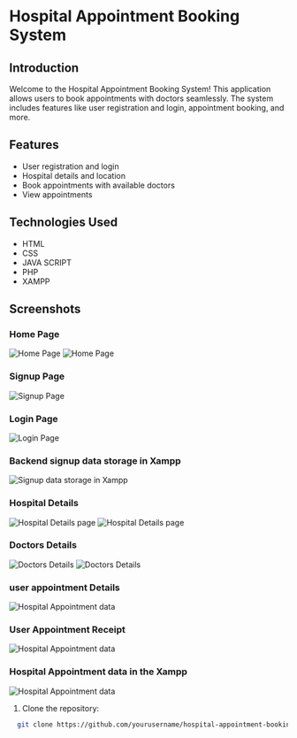 # Hospital Appointment Booking System 


## Introduction 

Welcome to the Hospital Appointment Booking System! This application allows users to book appointments with doctors seamlessly. The system includes features like user registration and login, appointment booking, and more.  

## Features 

- User registration and login
- Hospital details and location
- Book appointments with available doctors
- View appointments

## Technologies Used

- HTML
- CSS
- JAVA SCRIPT
- PHP
- XAMPP

## Screenshots

### Home Page

<img src="https://drive.usercontent.google.com/download?id=1V6-iPiAfKBYJMSgo8ZALMmTLAW-Ltp1Q&authuser=0" alt="Home Page" style="max-width: 100%; height: auto;" />
<img src="https://drive.usercontent.google.com/download?id=1yMJ-RN4olwNET9DYCjx-8qaBb3M7VIPu&authuser=0" alt="Home Page" style="max-width: 100%; height: auto;" />



### Signup Page
<img src="https://drive.usercontent.google.com/download?id=1ka71pd92H9JRcGOxbnW7Ak3hxLMj98JO&authuser=0" alt="Signup Page" style="max-width: 100%; height: auto;" />



### Login Page

<img src="https://drive.usercontent.google.com/download?id=1WBFrClqXQrun5BISQgN_w4ZdEnl-4FC3&authuser=0" alt="Login Page" style="max-width: 100%; height: auto;" />

### Backend signup data storage in Xampp

<img src="https://drive.usercontent.google.com/download?id=14euU4alOrOGnNsjzUAKFwJOwbpp6W2Qk&authuser=0" alt="Signup data storage in Xampp" style="max-width: 100%; height: auto;" />

### Hospital Details

<img src="https://drive.usercontent.google.com/download?id=1CLvDXUWLXmsYyMTjPts4_PaO0Nd7B9F4&authuser=0" alt="Hospital Details page" style="max-width: 100%; height: auto;" />
<img src="https://drive.usercontent.google.com/download?id=1LbhscBVPJN_cWhjfZiBrLtY-tU4tPyzf&authuser=0" alt="Hospital Details page" style="max-width: 100%; height: auto;" />


### Doctors Details

![Doctors Details](https://i.postimg.cc/GmNj2mh4/Screenshot-2024-04-19-122757.png)
![Doctors Details](https://i.postimg.cc/HLDtc975/Screenshot-2024-04-19-122856.png)

### user appointment Details

<img src="https://drive.usercontent.google.com/download?id=1V3uI0TqPEax4MD3LIqVO17z8F4sR3a1Q&authuser=0" alt="Hospital Appointment data" style="max-width: 100%; height: auto;" />

### User Appointment Receipt

<img src="https://drive.usercontent.google.com/download?id=1Z_6_q623AGmn28KoXhI7MYS0Lz4QjhIq&authuser=0" alt="Hospital Appointment data" style="max-width: 100%; height: auto;" />

### Hospital Appointment data in the Xampp

<img src="https://drive.usercontent.google.com/download?id=14gEBg6NO8x40nAAoKwSSJzzTpjxkUrfZ&authuser=0" alt="Hospital Appointment data" style="max-width: 100%; height: auto;" />

1. Clone the repository:
 
 ```sh
   git clone https://github.com/yourusername/hospital-appointment-booking.git
